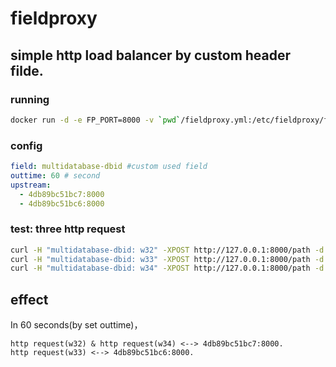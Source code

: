 # fieldproxy

## simple http load balancer by custom header filde.

### running

```sh
docker run -d -e FP_PORT=8000 -v `pwd`/fieldproxy.yml:/etc/fieldproxy/fieldproxy.yml shinhwagk/fieldproxy:latest
```

### config

```yml
field: multidatabase-dbid #custom used field
outtime: 60 # second
upstream:
  - 4db89bc51bc7:8000
  - 4db89bc51bc6:8000
```

### test: three http request

```sh
curl -H "multidatabase-dbid: w32" -XPOST http://127.0.0.1:8000/path -d 'body'
curl -H "multidatabase-dbid: w33" -XPOST http://127.0.0.1:8000/path -d 'body'
curl -H "multidatabase-dbid: w34" -XPOST http://127.0.0.1:8000/path -d 'body'
```

## effect

In 60 seconds(by set outtime)，

```
http request(w32) & http request(w34) <--> 4db89bc51bc7:8000.
http request(w33) <--> 4db89bc51bc6:8000.
```
